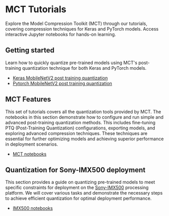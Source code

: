 # MCT Tutorials
Explore the Model Compression Toolkit (MCT) through our tutorials, 
covering compression techniques for Keras and PyTorch models. 
Access interactive Jupyter notebooks for hands-on learning.


## Getting started
Learn how to quickly quantize pre-trained models using MCT's post-training quantization technique for both Keras and PyTorch models.
- [Keras MobileNetV2 post training quantization](notebooks/keras/ptq/example_keras_imagenet.ipynb)
- [Pytorch MobileNetV2 post training quantization](notebooks/pytorch/ptq/example_pytorch_quantization_mnist.ipynb)

## MCT Features
This set of tutorials covers all the quantization tools provided by MCT. 
The notebooks in this section demonstrate how to configure and run simple and advanced post-training quantization methods.
This includes fine-tuning PTQ (Post-Training Quantization) configurations, exporting models,
and exploring advanced compression techniques. 
These techniques are essential for further optimizing models and achieving superior performance in deployment scenarios.
- [MCT notebooks](notebooks/MCT_notebooks.md)

## Quantization for Sony-IMX500 deployment

This section provides a guide on quantizing pre-trained models to meet specific constraints for deployment on the
[Sony-IMX500](https://developer.sony.com/imx500/) processing platform. 
We will cover various tasks and demonstrate the necessary steps to achieve efficient quantization for optimal
deployment performance.
- [IMX500 notebooks](notebooks/IMX500_notebooks.md)
